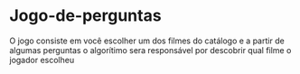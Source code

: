 # Jogo-de-perguntas
O jogo consiste em você escolher um dos filmes do catálogo e a partir de algumas perguntas o algorítimo sera responsável por descobrir qual filme o jogador escolheu
